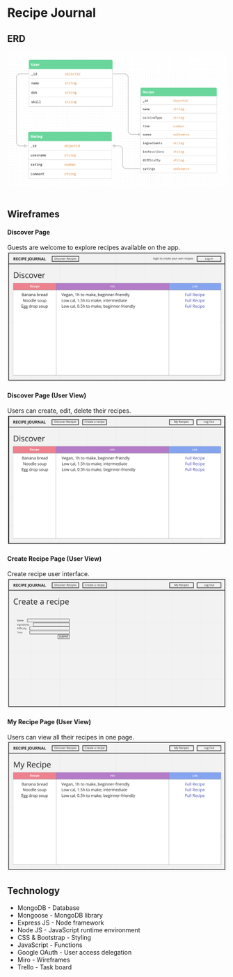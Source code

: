 # Recipe Journal

## ERD

![ERD](/public/stylesheets/images/newerd1.png)
<br><br>

## Wireframes

#### Discover Page

Guests are welcome to explore recipes available on the app.
![discover](/public/stylesheets/images/discover.png)
<br>

#### Discover Page (User View)

Users can create, edit, delete their recipes.
![user discover](/public/stylesheets/images/userdiscover.png)
<br>

#### Create Recipe Page (User View)

Create recipe user interface.
![create recipe page](/public/stylesheets/images/createrecipe.png)
<br>

#### My Recipe Page (User View)

Users can view all their recipes in one page.
![my recipe](/public/stylesheets/images/myrecipe.png)
<br>

## Technology

- MongoDB - Database
- Mongoose - MongoDB library
- Express JS - Node framework
- Node JS - JavaScript runtime environment
- CSS & Bootstrap - Styling
- JavaScript - Functions
- Google OAuth - User access delegation
- Miro - Wireframes
- Trello - Task board
